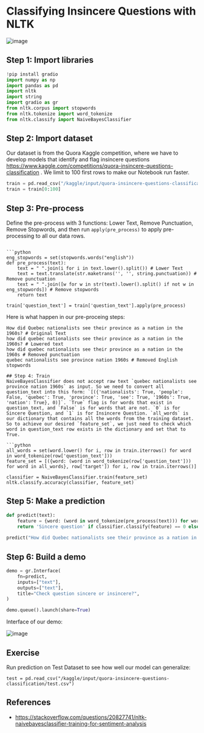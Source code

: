 # Classifying Insincere Questions with NLTK

![image](https://github.com/hughiephan/DPL/assets/16631121/9e311b08-1e5e-47dd-bc76-ec471c36d6c8)

## Step 1: Import libraries
```python
!pip install gradio
import numpy as np 
import pandas as pd 
import nltk
import string
import gradio as gr
from nltk.corpus import stopwords
from nltk.tokenize import word_tokenize 
from nltk.classify import NaiveBayesClassifier
```

## Step 2: Import dataset
Our dataset is from the Quora Kaggle competition, where we have to develop models that identify and flag insincere questions https://www.kaggle.com/competitions/quora-insincere-questions-classification . We limit to 100 first rows to make our Notebook run faster.
```python
train = pd.read_csv("/kaggle/input/quora-insincere-questions-classification/train.csv")
train = train[0:100]
```

## Step 3: Pre-process
Define the pre-process with 3 functions: Lower Text, Remove Punctuation, Remove Stopwords, and then run `apply(pre_process)` to apply pre-processing to all our data rows. 
```

```python
eng_stopwords = set(stopwords.words("english"))
def pre_process(text):
    text = " ".join(i for i in text.lower().split()) # Lower Text
    text = text.translate(str.maketrans('', '', string.punctuation)) # Remove punctuation
    text = " ".join([w for w in str(text).lower().split() if not w in eng_stopwords]) # Remove stopwords
    return text

train['question_text'] = train['question_text'].apply(pre_process)
```

Here is what happen in our pre-proceing steps:
```
How did Quebec nationalists see their province as a nation in the 1960s? # Original Text
how did quebec nationalists see their province as a nation in the 1960s? # Lowered text
how did quebec nationalists see their province as a nation in the 1960s # Removed punctuation
quebec nationalists see province nation 1960s # Removed English stopwords

## Step 4: Train
NaiveBayesClassifier does not accept raw text `quebec nationalists see province nation 1960s` as input. So we need to convert all question_text into this form: `[({'nationalists': True, 'people': False, 'quebec': True, 'province': True, 'see': True, '1960s': True, 'nation': True}, 0)]`. `True` flag is for words that exist in question_text, and `False` is for words that are not. `0` is for Sincere Question, and `1` is for Insincere Question. `all_words` is our dictionary that contains all the words from the training dataset. So to achieve our desired `feature_set`, we just need to check which word in question_text row exists in the dictionary and set that to True.

```python
all_words = set(word.lower() for i, row in train.iterrows() for word in word_tokenize(row['question_text']))
feature_set = [({word: (word in word_tokenize(row['question_text'])) for word in all_words}, row['target']) for i, row in train.iterrows()]

classifier = NaiveBayesClassifier.train(feature_set)
nltk.classify.accuracy(classifier, feature_set)
```

## Step 5: Make a prediction
```python
def predict(text):
    feature = {word: (word in word_tokenize(pre_process(text))) for word in all_words}
    return 'Sincere question' if classifier.classify(feature) == 0 else 'Insincere question'
    
predict("How did Quebec nationalists see their province as a nation in the 1960s?")
```

## Step 6: Build a demo
```python
demo = gr.Interface(
    fn=predict,
    inputs=["text"],
    outputs=["text"],
    title="Check question sincere or insincere?",
)

demo.queue().launch(share=True)
```

Interface of our demo:

![image](https://github.com/hughiephan/DPL/assets/16631121/34f56380-3a73-4071-86be-c478ab3fcc0a)

## Exercise
Run prediction on Test Dataset to see how well our model can generalize:
```
test = pd.read_csv("/kaggle/input/quora-insincere-questions-classification/test.csv")
```

## References
- https://stackoverflow.com/questions/20827741/nltk-naivebayesclassifier-training-for-sentiment-analysis
